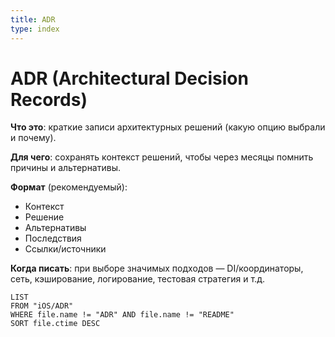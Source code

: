 ```yaml
---
title: ADR
type: index
---
```


# ADR (Architectural Decision Records)

**Что это**: краткие записи архитектурных решений (какую опцию выбрали и почему).

**Для чего**: сохранять контекст решений, чтобы через месяцы помнить причины и альтернативы.

**Формат** (рекомендуемый):
- Контекст
- Решение
- Альтернативы
- Последствия
- Ссылки/источники

**Когда писать**: при выборе значимых подходов — DI/координаторы, сеть, кэширование, логирование, тестовая стратегия и т.д.

```dataview
LIST
FROM "iOS/ADR"
WHERE file.name != "ADR" AND file.name != "README"
SORT file.ctime DESC
```
